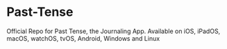 # Past-Tense
Official Repo for Past Tense, the Journaling App. Available on iOS, iPadOS, macOS, watchOS, tvOS, Android, Windows and Linux
